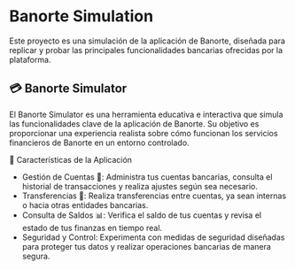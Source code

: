 # Banorte Simulation
Este proyecto es una simulación de la aplicación de Banorte, diseñada para replicar y probar las principales funcionalidades bancarias ofrecidas por la plataforma.

## 💳 Banorte Simulator
El Banorte Simulator es una herramienta educativa e interactiva que simula las funcionalidades clave de la aplicación de Banorte. Su objetivo es proporcionar una experiencia realista sobre cómo funcionan los servicios financieros de Banorte en un entorno controlado.

🏦 Características de la Aplicación
* Gestión de Cuentas 💼: Administra tus cuentas bancarias, consulta el historial de transacciones y realiza ajustes según sea necesario.
* Transferencias 💸: Realiza transferencias entre cuentas, ya sean internas o hacia otras entidades bancarias.
* Consulta de Saldos 📊: Verifica el saldo de tus cuentas y revisa el estado de tus finanzas en tiempo real.
* Seguridad y Control: Experimenta con medidas de seguridad diseñadas para proteger tus datos y realizar operaciones bancarias de manera segura.
